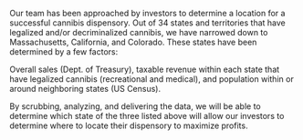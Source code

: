 Our team has been approached by investors to determine a location for a successful cannibis dispensory. 
Out of 34 states and territories that have legalized and/or decriminalized cannibis, we have narrowed down to Massachusetts, California, and Colorado. 
These states have been determined by a few factors:

Overall sales (Dept. of Treasury), taxable revenue within each state that have legalized cannibis (recreational and medical), and population within or around neighboring states (US Census).

By scrubbing, analyzing, and delivering the data, 
we will be able to determine which state of the three listed above will allow our investors to determine where to locate their dispensory to maximize profits.
